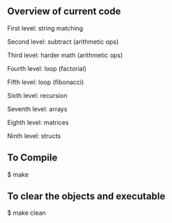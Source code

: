 
## Overview of current code
First level: string matching

Second level: subtract (arithmetic ops)

Third level: harder math (arithmetic ops)

Fourth level: loop (factorial)

Fifth level: loop (fibonacci)

Sixth level: recursion

Seventh level: arrays

Eighth level: matrices

Ninth level: structs



## To Compile
$ make

## To clear the objects and executable
$ make clean


